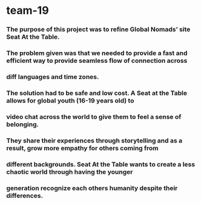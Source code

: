 # team-19
### The purpose of this project was to refine Global Nomads’ site Seat At the Table. 
### The problem given was that we needed to provide a fast and efficient way to provide seamless flow of connection across 
### diff languages and time zones.
### The solution had to be safe and low cost. A Seat at the Table allows for global youth (16-19 years old) to 
### video chat across the world to give them to feel a sense of belonging. 
### They share their experiences through storytelling and as a result, grow more empathy for others coming from 
### different backgrounds. Seat At the Table wants to create a less chaotic world through having the younger 
### generation recognize each others humanity despite their differences. 
